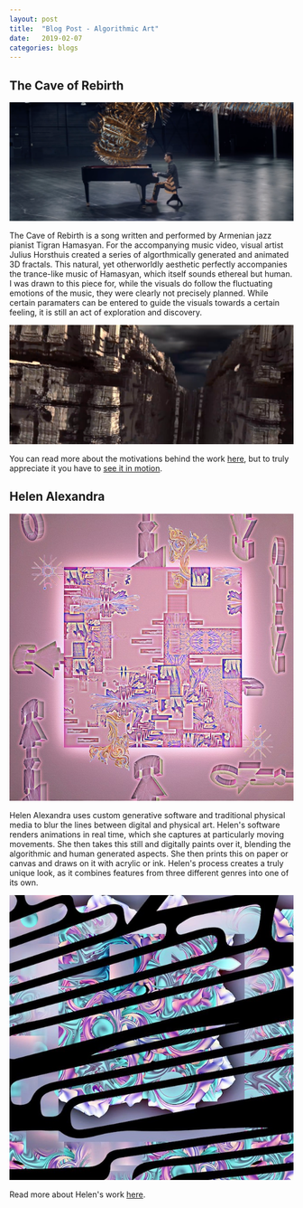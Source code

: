 ```yaml
---
layout: post
title:  "Blog Post - Algorithmic Art"
date:   2019-02-07
categories: blogs
---
```


## The Cave of Rebirth

![Cave of Rebirth with Piano](/images/CaveOfRebirth_Piano.png "Cave of Rebirth with Piano")

The Cave of Rebirth is a song written and performed by Armenian jazz pianist Tigran Hamasyan. For the accompanying music video, visual artist Julius Horsthuis created a series of algorthmically generated and animated 3D fractals. This natural, yet otherworldly aesthetic perfectly accompanies the trance-like music of Hamasyan, which itself sounds ethereal but human. I was drawn to this piece for, while the visuals do follow the fluctuating emotions of the music, they were clearly not precisely planned. While certain paramaters can be entered to guide the visuals towards a certain feeling, it is still an act of exploration and discovery.

![Cave of Rebirth](/images/CaveOfRebirth.png "Cave of Rebirth")

You can read more about the motivations behind the work [here](https://www.vice.com/en_us/article/53q75k/tigran-hamasyan-solo-jazz-fractal-universe-music-video), but to truly appreciate it you have to [see it in motion](https://www.youtube.com/watch?v=KtMDfBPghgE).

## Helen Alexandra

![Helen Alexandra - Induction Lodge](/images/alexandra_acrylic.jpg "Helen Alexandra - Induction Lodge")

Helen Alexandra uses custom generative software and traditional physical media to blur the lines between digital and physical art. Helen's software renders animations in real time, which she captures at particularly moving movements. She then takes this still and digitally paints over it, blending the algorithmic and human generated aspects. She then prints this on paper or canvas and draws on it with acrylic or ink. Helen's process creates a truly unique look, as it combines features from three different genres into one of its own.

![Helen Alexandra Ink](/images/alexandra_ink.jpg "Helen Alexandra Ink")

Read more about Helen's work [here](https://www.vice.com/en_us/article/78e5qb/generative-paintings-acrylic-algorithms-helen-alexandra).